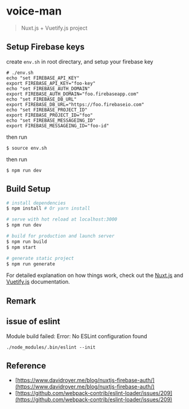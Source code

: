# voice-man

> Nuxt.js + Vuetify.js project

## Setup Firebase keys
create `env.sh` in root directary, and setup your firebase key 
```
# ./env.sh
echo "set FIREBASE_API_KEY"
export FIREBASE_API_KEY="foo-key"
echo "set FIREBASE_AUTH_DOMAIN"
export FIREBASE_AUTH_DOMAIN="foo.firebaseapp.com"
echo "set FIREBASE_DB_URL"
export FIREBASE_DB_URL="https://foo.firebaseio.com"
echo "set FIREBASE_PROJECT_ID"
export FIREBASE_PROJECT_ID="foo"
echo "set FIREBASE_MESSAGEING_ID"
export FIREBASE_MESSAGEING_ID="foo-id"
```

then run 
```
$ source env.sh
```

then run 
```
$ npm run dev
```


## Build Setup

``` bash
# install dependencies
$ npm install # Or yarn install

# serve with hot reload at localhost:3000
$ npm run dev

# build for production and launch server
$ npm run build
$ npm start

# generate static project
$ npm run generate
```

For detailed explanation on how things work, check out the [Nuxt.js](https://github.com/nuxt/nuxt.js) and [Vuetify.js](https://vuetifyjs.com/) documentation.

## Remark

## issue of eslint
Module build failed: Error: No ESLint configuration found 

```
./node_modules/.bin/eslint --init
```

## Reference
 - [https://www.davidroyer.me/blog/nuxtjs-firebase-auth/](https://www.davidroyer.me/blog/nuxtjs-firebase-auth/)
 - [https://github.com/webpack-contrib/eslint-loader/issues/209](https://github.com/webpack-contrib/eslint-loader/issues/209)
